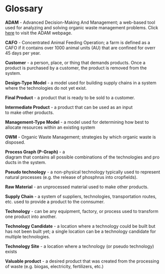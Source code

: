 # Glossary

<p id="ADAM_def"><b>ADAM</b> - Advanced Decision-Making And Management; a web-based tool used for analyzing and solving organic waste management problems. Click <a href="http://54.208.179.171:8000/">here</a> to visit the ADAM webpage.</p>

<p id="CAFO_def"><b>CAFO</b> - Concentrated Animal Feeding Operation; a farm is defined as a CAFO if it contains over 1000 animal units (AU) that are confined for overr 45 days per year.</p>

<p id="cust_def"><b>Customer</b> - a person, place, or thing that demands products. Once a product is purchased by a customer, the product is removed from the system.</p>

<p id="design_model_def"><b>Design-Type Model</b> - a model used for building supply chains in a system where the technologies do not yet exist.</p>

<p id="final_prod_def"><b>Final Product</b> - a product that is ready to be sold to a customer.
</p>

<p id="int_prod_def"><b>Intermediate Product</b> - a product that can be used as an input to make other products. 
</p>

<p id="management_model_def"><b>Management-Type Model</b> - a model used for determining how best to allocate resources within an existing system
</p>

<p id="OWM_def"><b>OWM</b> - Organic Waste Management; strategies by which organic waste is disposed.</p>

<p id="p_graph_def"><b>Process Graph (P-Graph)</b> - a diagram that contains all possible combinations of the technologies and products in the system.
</p>

<p id="pseudo_tech_def"><b>Pseudo technology</b> - a non-physical technology typically used to represent natural processes (e.g. the release of phosphrus into cropfields).</p>

<p id="raw_mat_def"><b>Raw Material</b> - an unprocessed material used to make other products.
</p>

<p id="supply_chain_def"><b>Supply Chain</b> - a system of suppliers, technologies, transportation routes, etc. used to provide a product to the connsumer.</p>

<p id="tech_def"><b>Technology</b> - can be any equipment, factory, or process used to transform one product into another.</p>

<p id="tech_cand_def"><b>Technology Candidate</b> - a location where a technology could be built but has not been built yet; a single location can be a technology candidate for multiple technologies.</p>

<p id="tech_site_def"><b>Technology Site</b> - a location where a technology (or pseudo technology) exists </p>

<p id="val_prod_def"><b>Valuable product</b> - a desired product that was created from the processing of waste (e.g. biogas, electricity, fertilizers, etc.)</p>
